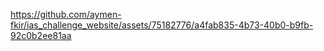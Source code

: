 

https://github.com/aymen-fkir/ias_challenge_website/assets/75182776/a4fab835-4b73-40b0-b9fb-92c0b2ee81aa

